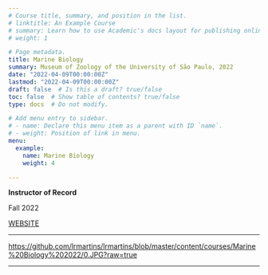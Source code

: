 ```yaml
---
# Course title, summary, and position in the list.
# linktitle: An Example Course
# summary: Learn how to use Academic's docs layout for publishing online courses, software documentation, and tutorials.
# weight: 1

# Page metadata.
title: Marine Biology
summary: Museum of Zoology of the University of São Paulo, 2022
date: "2022-04-09T00:00:00Z"
lastmod: "2022-04-09T00:00:00Z"
draft: false  # Is this a draft? true/false
toc: false  # Show table of contents? true/false
type: docs  # Do not modify.

# Add menu entry to sidebar.
# - name: Declare this menu item as a parent with ID `name`.
# - weight: Position of link in menu.
menu:
  example:
    name: Marine Biology
    weight: 4

---
```

**Instructor of Record**

Fall 2022

[WEBSITE](https://www.mz.usp.br)

---

https://github.com/lrmartins/lrmartins/blob/master/content/courses/Marine%20Biology%202022/0.JPG?raw=true

---
